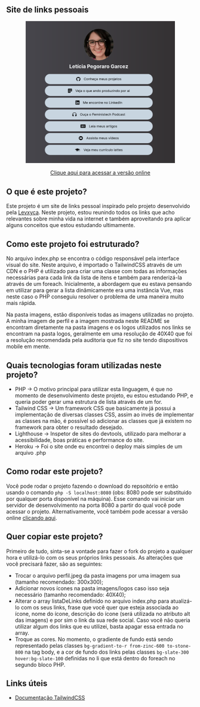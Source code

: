 ## Site de links pessoais
<p align = "center"> <img src= "imagens/projeto.png" width = "400"> </p>

<p align = "center"> <a href="https://lelepg.herokuapp.com/">Clique aqui para acessar a versão online </a></p>

## O que é este projeto?
Este projeto é um site de links pessoal inspirado pelo projeto desenvolvido pela [Levxyca](https://github.com/levxyca/links). Neste projeto, estou reunindo todos os links que acho relevantes sobre minha vida na internet e também aproveitando pra aplicar alguns conceitos que estou estudando ultimamente.

## Como este projeto foi estruturado?
No arquivo index.php se encontra o código responsável pela interface visual do site. Neste arquivo, é importado o TailwindCSS através de um CDN e o PHP é utilizado para criar uma classe com todas as informações necessárias para cada link da lista de itens e também para renderizá-la através de um foreach. Inicialmente, a abordagem que eu estava pensando em utilizar para gerar a lista dinâmicamente era uma instância Vue, mas neste caso o PHP conseguiu resolver o problema de uma maneira muito mais rápida.

Na pasta imagens, estão disponíveis todas as imagens utilizadas no projeto. A minha imagem de perfil e a imagem mostrada neste README se encontram diretamente na pasta imagens e os logos utilizados nos links se encontram na pasta logos, geralmente em uma resolução de 40X40 que foi a resolução recomendada pela auditoria que fiz no site tendo dispositivos mobile em mente.

## Quais tecnologias foram utilizadas neste projeto?
* PHP -> O motivo principal para utilizar esta linguagem, é que no momento de desenvolvimento deste projeto, eu estou estudando PHP, e queria poder gerar uma estrutura de lista através de um for.
* Tailwind CSS -> Um framework CSS que basicamente já possui a implementação de diversas classes CSS, assim ao invés de implementar as classes na mão, é possível só adicionar as classes que já existem no framework para obter o resultado desejado.
* Lighthouse -> Inspetor de sites do devtools, utilizado para melhorar a acessibilidade, boas práticas e performance do site.
* Heroku -> Foi o site onde eu encontrei o deploy mais simples de um arquivo .php

## Como rodar este projeto?
Você pode rodar o projeto fazendo o download do repsoitório e então usando o comando ```php -S localhost:8080``` (obs: 8080 pode ser substituido por qualquer porta disponível na máquina). Esse comando vai iniciar um servidor de desenvolvimento na porta 8080 a partir do qual você pode acessar o projeto. Alternativamente, você também pode acessar a versão online [clicando aqui](https://lelepg.herokuapp.com/).

## Quer copiar este projeto?
Primeiro de tudo, sinta-se a vontade para fazer o fork do projeto a qualquer hora e utilizá-lo com os seus próprios links pessoais. As alterações que você precisará fazer, são as seguintes:
* Trocar o arquivo perfil.jpeg da pasta imagens por uma imagem sua (tamanho recomendado: 300x300);
* Adicionar novos ícones na pasta imagens/logos caso isso seja necessário (tamanho recomendado: 40X40);
* Alterar o array listaDeLinks definido no arquivo index.php para atualizá-lo com os seus links, frase que você quer que esteja associada ao ícone, nome do ícone, descrição do ícone (será utilizada no atributo alt das imagens) e por sim o link da sua rede social. Caso você não queria utilizar algum dos links que eu utilizei, basta apagar essa entrada no array.
* Troque as cores. No momento, o gradiente de fundo está sendo representado pelas classes ```bg-gradient-to-r from-zinc-600 to-stone-800``` na tag body, e a cor de fundo dos links pelas classes ```bg-slate-300 hover:bg-slate-100``` definidas no li que está dentro do foreach no segundo bloco PHP. 

## Links úteis 
* [Documentação TailwindCSS](https://tailwindcss.com/docs/installation)
